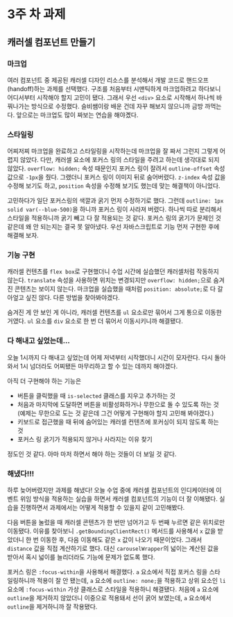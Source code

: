 # 3주 차 과제

## 캐러셀 컴포넌트 만들기

### 마크업

여러 컴포넌트 중 제공된 캐러셀 디자인 리소스를 분석해서 개발 코드로 핸드오프(handoff)하는 과제를 선택했다. 구조를 처음부터 시맨틱하게 마크업하려고 하다보니 어디서부터 시작해야 할지 고민이 됐다. 그래서 우선 `<div>` 요소로 시작해서 하나씩 바꿔나가는 방식으로 수정했다. 슬비쌤이랑 배운 건데 자꾸 해보지 않으니까 금방 까먹는다. 앞으로는 마크업도 많이 짜보는 연습을 해야곘다.

### 스타일링

어찌저찌 마크업을 완료하고 스타일링을 시작하는데 마크업을 잘 짜서 그런지 그렇게 어렵지 않았다. 다만, 캐러셀 요소에 포커스 링의 스타일을 주려고 하는데 생각대로 되지 않았다. `overflow: hidden;` 속성 때문인지 포커스 링이 잘려서 `outline-offset` 속성 값으로 `-1px`을 줬다. 그랬더니 포커스 링이 이미지 뒤로 숨어버렸다. `z-index` 속성 값을 수정해 보기도 하고, `position` 속성을 수정해 보기도 했는데 맞는 해결책이 아니었다.

고민하다가 일단 포커스링의 색깔과 굵기 먼저 수정하기로 했다. 그런데 `outline: 1px solid var(--blue-500)`을 하니까 포커스 링이 사라져 버렸다. 하나씩 따로 분리해서 스타일을 적용하니까 굵기 빼고 다 잘 적용되는 것 같다. 포커스 링의 굵기가 문제인 것 같은데 왜 안 되는지는 결국 못 알아냈다. 우선 자바스크립트로 기능 먼저 구현한 후에 해결해 보자.

### 기능 구현

캐러셀 컨텐츠를 `flex box`로 구현했더니 수업 시간에 실습했던 캐러셀처럼 작동하지 않는다. `translate` 속성을 사용하면 위치는 변경되지만 `overflow: hidden;`으로 숨겨진 콘텐츠는 보이지 않는다. 마크업을 실습했을 때처럼 `position: absolute;`로 다 갈아엎고 싶진 않다. 다른 방법을 찾아봐야겠다.

숨겨진 게 안 보인 게 아니라, 캐러셀 컨텐츠를 `ul` 요소로만 묶어서 그게 통으로 이동한 거였다. `ul` 요소를 `div` 요소로 한 번 더 묶어서 이동시키니까 해결됐다.

### 다 해내고 싶었는데...

오늘 1시까지 다 해내고 싶었는데 어제 저녁부터 시작했더니 시간이 모자란다. 다시 돌아와서 1시 넘더라도 어찌됐든 마무리하고 할 수 있는 데까지 해야겠다.

아직 더 구현해야 하는 기능은
- 버튼을 클릭했을 때 `is-selected` 클래스를 지우고 추가하는 것
- 처음과 마지막에 도달하면 버튼을 비활성화하거나 무한으로 돌 수 있도록 하는 것(예제는 무한으로 도는 것 같은데 그건 어떻게 구현해야 할지 고민해 봐야겠다.)
- 키보드로 접근했을 때 뒤에 숨어있는 캐러셀 컨텐츠에 포커싱이 되지 않도록 하는 것
- 포커스 링 굵기가 적용되지 않거나 사라지는 이유 찾기

정도인 것 같다. 아마 마저 하면서 해야 하는 것들이 더 보일 것 같다.

### 해냈다!!!

하루 늦어버렸지만 과제를 해냈다! 오늘 수업 중에 캐러셀 컴포넌트의 인디케이터에 이벤트 위임 방식을 적용하는 실습을 하면서 캐러셀 컴포넌트의 기능이 더 잘 이해됐다. 실습을 진행하면서 과제에서는 어떻게 적용할 수 있을지 같이 고민해봤다.

다음 버튼을 눌렀을 때 캐러셀 콘텐츠가 한 번만 넘어가고 두 번째 누르면 같은 위치로만 이동됐다. 이유를 찾아보니 `.getBoundingClientRect()` 메서드를 사용해서 `x` 값을 받았더니 한 번 이동한 후, 다음 이동해도 같은 `x` 값이 나오기 때문이었다. 그래서 `distance` 값을 직접 계산하기로 했다. 대신 `carouselWrapper`의 넓이는 계산된 값을 받아서 혹시 넓이를 늘리더라도 기능에 문제가 없도록 했다.

포커스 링은 `:focus-within`을 사용해서 해결했다. `a` 요소에서 직접 포커스 링을 스타일링하니까 적용이 잘 안 됐는데, `a` 요소에 `outline: none;`을 적용하고 상위 요소인 `li` 요소에 `:focus-within` 가상 클래스로 스타일을 적용하니 해결됐다. 처음에 `a` 요소에 `outline`을 제거하지 않았더니 이중으로 적용돼서 선이 굵어 보였는데, `a` 요소에서 `outline`을 제거하니까 잘 작용됐다.
